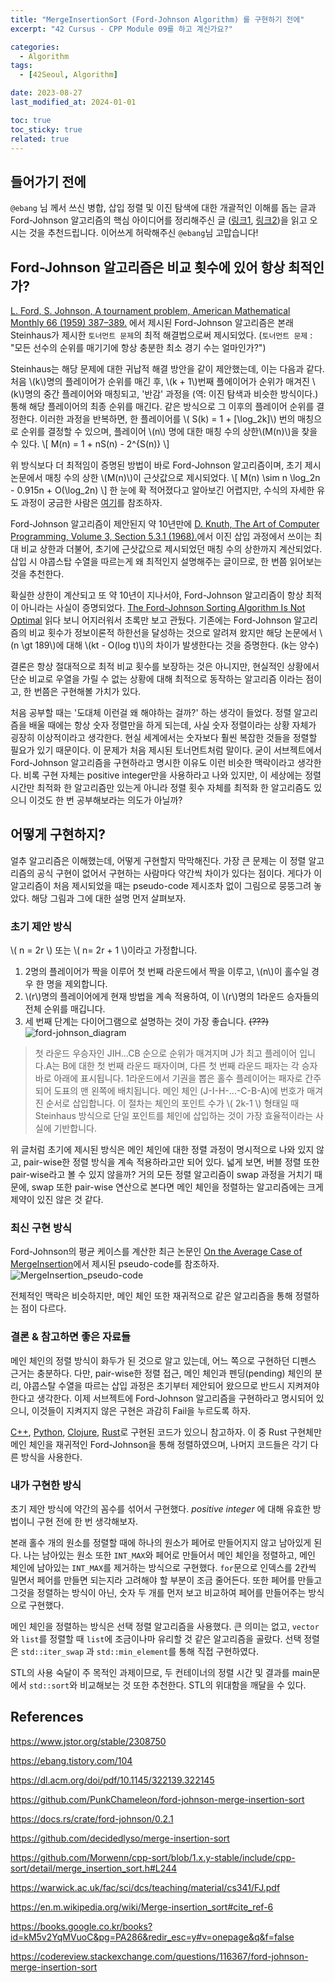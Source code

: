 ```yaml
---
title: "MergeInsertionSort (Ford-Johnson Algorithm) 를 구현하기 전에"
excerpt: "42 Cursus - CPP Module 09를 하고 계신가요?"

categories:
  - Algorithm
tags:
  - [42Seoul, Algorithm]

date: 2023-08-27
last_modified_at: 2024-01-01

toc: true
toc_sticky: true
related: true
---
```


## 들어가기 전에

`@ebang` 님 께서 쓰신 병합, 삽입 정렬 및 이진 탐색에 대한 개괄적인 이해를 돕는 글과 Ford-Johnson 알고리즘의 핵심 아이디어를 정리해주신 글 ([링크1](https://ebang.tistory.com/103), [링크2](https://ebang.tistory.com/104))을 읽고 오시는 것을 추천드립니다. 이어쓰게 허락해주신 `@ebang`님 고맙습니다!

## Ford-Johnson 알고리즘은 비교 횟수에 있어 항상 최적인가?

[L. Ford, S. Johnson, A tournament problem, American Mathematical Monthly 66 (1959) 387–389.](https://www.jstor.org/stable/2308750) 에서 제시된 Ford-Johnson 알고리즘은 본래 Steinhaus가 제시한 `토너먼트 문제`의 최적 해결법으로써 제시되었다. (`토너먼트 문제` : "모든 선수의 순위를 매기기에 항상 충분한 최소 경기 수는 얼마인가?")

Steinhaus는 해당 문제에 대한 귀납적 해결 방안을 같이 제안했는데, 이는 다음과 같다. 처음 \\(k\\)명의 플레이어가 순위를 매긴 후, \\(k + 1\\)번째 플에이어가 순위가 매겨진 \\(k\\)명의 중간 플레이어와 매칭되고, '반감' 과정을 (역: 이진 탐색과 비슷한 방식이다.) 통해 해당 플레이어의 최종 순위를 매긴다. 같은 방식으로 그 이후의 플레이어 순위를 결정한다. 이러한 과정을 반복하면, 한 플레이어를 \\( S(k) = 1 + \[\log_2k\]\\) 번의 매칭으로 순위를 결정할 수 있으며, 플레이어 \\(n\\) 명에 대한 매칭 수의 상한\\(M(n)\\)을 찾을 수 있다.
\\[ M(n) = 1 + nS(n) - 2^{S(n)} \\]

위 방식보다 더 최적임이 증명된 방법이 바로 Ford-Johnson 알고리즘이며, 초기 제시 논문에서 매칭 수의 상한 \\(M(n)\\)이 근삿값으로 제시되었다.
\\[ M(n) \sim n \log_2n - 0.915n + O(\log_2n) \\]
한 눈에 확 적어졌다고 알아보긴 어렵지만, 수식의 자세한 유도 과정이 궁금한 사람은 [여기](https://www.jstor.org/stable/2308750)를 참조하자.

Ford-Johnson 알고리즘이 제안된지 약 10년만에 [D. Knuth, The Art of Computer Programming, Volume 3, Section 5.3.1 (1968).](https://www2.warwick.ac.uk/fac/sci/dcs/teaching/material/cs341/FJ.pdf)에서 이진 삽입 과정에서 쓰이는 최대 비교 상한과 더불어, 초기에 근삿값으로 제시되었던 매칭 수의 상한까지 계산되었다. 삽입 시 야콥스탑 수열을 따르는게 왜 최적인지 설명해주는 글이므로, 한 번쯤 읽어보는 것을 추천한다.

확실한 상한이 계산되고 또 약 10년이 지나서야, Ford-Johnson 알고리즘이 항상 최적이 아니라는 사실이 증명되었다. [The Ford-Johnson Sorting Algorithm Is Not Optimal](https://dl.acm.org/doi/pdf/10.1145/322139.322145) 읽다 보니 어지러워서 초록만 보고 관뒀다. 기존에는 Ford-Johnson 알고리즘의 비교 횟수가 정보이론적 하한선을 달성하는 것으로 알려져 왔지만 해당 논문에서 \\(n \gt 189\\)에 대해 \\(kt - O(log t)\\)의 차이가 발생한다는 것을 증명한다. (k는 양수)

결론은 항상 절대적으로 최적 비교 횟수를 보장하는 것은 아니지만, 현실적인 상황에서 단순 비교로 우열을 가릴 수 없는 상황에 대해 최적으로 동작하는 알고리즘 이라는 점이고, 한 번쯤은 구현해볼 가치가 있다.

처음 공부할 때는 '도대체 이런걸 왜 해야하는 걸까?' 하는 생각이 들었다.
정렬 알고리즘을 배울 때에는 항상 숫자 정렬만을 하게 되는데, 사실 숫자 정렬이라는 상황 자체가 굉장히 이상적이라고 생각한다. 현실 세계에서는 숫자보다 훨씬 복잡한 것들을 정렬할 필요가 있기 때문이다. 이 문제가 처음 제시된 토너먼트처럼 말이다. 굳이 서브젝트에서 Ford-Johnson 알고리즘을 구현하라고 명시한 이유도 이런 비슷한 맥락이라고 생각한다. 비록 구현 자체는 positive integer만을 사용하라고 나와 있지만, 이 세상에는 정렬 시간만 최적화 한 알고리즘만 있는게 아니라 정렬 횟수 자체를 최적화 한 알고리즘도 있으니 이것도 한 번 공부해보라는 의도가 아닐까?

## 어떻게 구현하지?

얼추 알고리즘은 이해했는데, 어떻게 구현할지 막막해진다. 가장 큰 문제는 이 정렬 알고리즘의 공식 구현이 없어서 구현하는 사람마다 약간씩 차이가 있다는 점이다. 게다가 이 알고리즘이 처음 제시되었을 때는 pseudo-code 제시조차 없이 그림으로 뭉뚱그려 놓았다. 해당 그림과 그에 대한 설명 먼저 살펴보자.

### 초기 제안 방식

\\( n = 2r \\) 또는 \\( n= 2r + 1 \\)이라고 가정합니다.

1. 2명의 플레이어가 짝을 이루어 첫 번째 라운드에서 짝을 이루고, \\(n\\)이 홀수일 경우 한 명을 제외합니다.
2. \\(r\\)명의 플레이어에게 현재 방법을 계속 적용하여, 이 \\(r\\)명의 1라운드 승자들의 전체 순위를 매깁니다.
3. 세 번째 단계는 다이어그램으로 설명하는 것이 가장 좋습니다. ~~(???)~~
   ![ford-johnson_diagram](https://github.com/Tolerblanc/Tolerblanc.github.io/assets/52883827/1eb74ef3-b54e-4745-9023-df9e94486839)

> 첫 라운드 우승자인 JIH...CB 순으로 순위가 매겨지며 J가 최고 플레이어 입니다.A는 B에 대한 첫 번째 라운드 패자이며, 다른 첫 번째 라운드 패자는 각 승자 바로 아래에 표시됩니다. 1라운드에서 기권을 뽑은 홀수 플레이어는 패자로 간주되어 도표의 맨 왼쪽에 배치됩니다. 메인 체인 (J-I-H-...-C-B-A)에 번호가 매겨진 순서로 삽입합니다. 이 절차는 체인의 포인트 수가 \\( 2k-1 \\) 형태일 때 Steinhaus 방식으로 단일 포인트를 체인에 삽입하는 것이 가장 효율적이라는 사실에 기반합니다.

위 글처럼 초기에 제시된 방식은 메인 체인에 대한 정렬 과정이 명시적으로 나와 있지 않고, pair-wise한 정렬 방식을 계속 적용하라고만 되어 있다. 넓게 보면, 버블 정렬 또한 pair-wise라고 볼 수 있지 않을까? 거의 모든 정렬 알고리즘이 swap 과정을 거치기 때문에, swap 또한 pair-wise 연산으로 본다면 메인 체인을 정렬하는 알고리즘에는 크게 제약이 있진 않은 것 같다.

### 최신 구현 방식

Ford-Johnson의 평균 케이스를 계산한 최근 논문인 [On the Average Case of MergeInsertion](https://arxiv.org/abs/1905.09656)에서 제시된 pseudo-code를 참조하자.
![MergeInsertion_pseudo-code](https://github.com/Tolerblanc/Tolerblanc.github.io/assets/52883827/7608af68-b887-43da-88d2-5915ce89ff5e)

전체적인 맥락은 비슷하지만, 메인 체인 또한 재귀적으로 같은 알고리즘을 통해 정렬하는 점이 다르다.

### 결론 & 참고하면 좋은 자료들

메인 체인의 정렬 방식이 화두가 된 것으로 알고 있는데, 어느 쪽으로 구현하던 디펜스 근거는 충분하다. 다만, pair-wise한 정렬 접근, 메인 체인과 펜딩(pending) 체인의 분리, 야콥스탈 수열을 따르는 삽입 과정은 초기부터 제안되어 왔으므로 반드시 지켜져야 한다고 생각한다. 이제 서브젝트에 Ford-Johnson 알고리즘을 구현하라고 명시되어 있으니, 이것들이 지켜지지 않은 구현은 과감히 Fail을 누르도록 하자.

[C++](https://github.com/Morwenn/cpp-sort/blob/1.x.y-stable/include/cpp-sort/detail/merge_insertion_sort.h#L244), [Python](https://github.com/PunkChameleon/ford-johnson-merge-insertion-sort/blob/master/fjmi.py#L90), [Clojure](https://github.com/decidedlyso/merge-insertion-sort/blob/master/src/merge_insertion_sort/core.cljc), [Rust](https://docs.rs/crate/ford-johnson/0.2.1/source/src/lib.rs)로 구현된 코드가 있으니 참고하자. 이 중 Rust 구현체만 메인 체인을 재귀적인 Ford-Johnson을 통해 정렬하였으며, 나머지 코드들은 각기 다른 방식을 사용한다.

### 내가 구현한 방식

초기 제안 방식에 약간의 꼼수를 섞어서 구현했다. _positive integer_ 에 대해 유효한 방법이니 구현 전에 한 번 생각해보자.

본래 홀수 개의 원소를 정렬할 때에 하나의 원소가 페어로 만들어지지 않고 남아있게 된다. 나는 남아있는 원소 또한 `INT_MAX`와 페어로 만들어서 메인 체인을 정렬하고, 메인 체인에 남아있는 `INT_MAX`를 제거하는 방식으로 구현했다. `for`문으로 인덱스를 2칸씩 밀면서 페어를 만들면 되는지라 고려해야 할 부분이 조금 줄어든다. 또한 페어를 만들고 그것을 정렬하는 방식이 아닌, 숫자 두 개를 먼저 보고 비교하여 페어를 만들어주는 방식으로 구현했다.

메인 체인을 정렬하는 방식은 선택 정렬 알고리즘을 사용했다. 큰 의미는 없고, `vector`와 `list`를 정렬할 때 `list`에 조금이나마 유리할 것 같은 알고리즘을 골랐다. 선택 정렬은 `std::iter_swap` 과 `std::min_element`를 통해 직접 구현하였다.

STL의 사용 숙달이 주 목적인 과제이므로, 두 컨테이너의 정렬 시간 및 결과를 main문에서 `std::sort`와 비교해보는 것 또한 추천한다. STL의 위대함을 깨달을 수 있다.

## References

<https://www.jstor.org/stable/2308750>

<https://ebang.tistory.com/104>

<https://dl.acm.org/doi/pdf/10.1145/322139.322145>

<https://github.com/PunkChameleon/ford-johnson-merge-insertion-sort>

<https://docs.rs/crate/ford-johnson/0.2.1>

<https://github.com/decidedlyso/merge-insertion-sort>

<https://github.com/Morwenn/cpp-sort/blob/1.x.y-stable/include/cpp-sort/detail/merge_insertion_sort.h#L244>

<https://warwick.ac.uk/fac/sci/dcs/teaching/material/cs341/FJ.pdf>

<https://en.m.wikipedia.org/wiki/Merge-insertion_sort#cite_ref-6>

<https://books.google.co.kr/books?id=kM5v2YqMVuoC&pg=PA286&redir_esc=y#v=onepage&q&f=false>

<https://codereview.stackexchange.com/questions/116367/ford-johnson-merge-insertion-sort>
